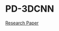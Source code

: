 # PD-3DCNN

[Research Paper](https://github.com/govindramesh/PD-3DCNN/blob/master/Research%20Paper.pdf)
